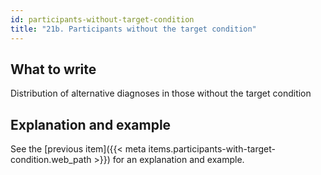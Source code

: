 ```yaml
---
id: participants-without-target-condition
title: "21b. Participants without the target condition"
---
```

## What to write

Distribution of alternative diagnoses in those without the target condition

## Explanation and example

See the [previous item]({{< meta items.participants-with-target-condition.web_path >}}) for an explanation and example.
